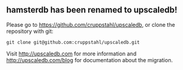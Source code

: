 ## hamsterdb has been renamed to upscaledb!

Please go to https://github.com/cruppstahl/upscaledb, or clone the repository
with git:

    git clone git@github.com:cruppstahl/upscaledb.git

Visit http://upscaledb.com for more information and
http://upscaledb.com/blog for documentation about the migration.

